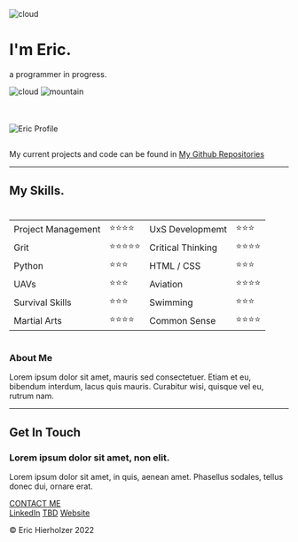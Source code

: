 <!DOCTYPE html>
<html lang="en" dir="ltr">
  <head>
    <meta charset="utf-8">
    <link rel="stylesheet" href="styles.css">
    <link rel="icon" href="images/favicon2.ico">
    <link rel="preconnect" href="https://fonts.googleapis.com">
    <link rel="preconnect" href="https://fonts.gstatic.com" crossorigin>
    <link href="https://fonts.googleapis.com/css2?family=Merriweather&family=Sacramento&display=swap" rel="stylesheet">
    <title>Eric's New Site</title>
  </head>
  <body>
  <div style="padding-bottom: 50px;" class="top-container">
  <img class="top-cloud" src="images/cloud.png" alt="cloud">
    <h1>I'm Eric.</h1>
    <p>a <span class="pro">pro</span>grammer in <span class="pro">pro</span>gress.</p>
  <img class="bottom-cloud" src="images/cloud.png" alt="cloud">
  <img class="mountain" src="images/mountain.png" alt="mountain">
  </div>
  <div class="middle-container">
    <div class="profile">
      <img src="/Users/summer/Documents/Personal Development/Web Development/CSS-My Site/Images/37412501_10107174613598693_6039540495753936896_n-modified.png" alt="Eric Profile">
      <h2></h2>
      <p>My current projects and code can be found in <a href="https://github.com/EricHier1">My Github Repositories</a></p>
    </div>
    <hr>
    <div class="skills">
      <h2>My Skills.</h2>
      <div class="skill-row">
        <img class="" src="" alt="">
        <h3></h3>
        <table class="center" cellspacing="10">
    <tr>
      <td>Project Management</li>
      <td>⭐⭐⭐⭐</li>
      <td>UxS Developmemt</li>
      <td>⭐⭐⭐</li>
    </tr>
    <tr>
      <td>Grit</li>
      <td>⭐⭐⭐⭐⭐</li>
      <td>Critical Thinking</li>
      <td>⭐⭐⭐⭐</li>
    </tr>
    <tr>
      <td>Python</li>
      <td>⭐⭐⭐</li>
      <td>HTML / CSS</li>
      <td>⭐⭐⭐</li>
    </tr>
    <tr>
      <td>UAVs</li>
      <td>⭐⭐⭐</li>
      <td>Aviation</li>
      <td>⭐⭐⭐⭐</li>
    </tr>
    <tr>
      <td>Survival Skills</li>
      <td>⭐⭐⭐</li>
      <td>Swimming</li>
      <td>⭐⭐⭐</li>
    <tr>
      <td>Martial Arts</li>
      <td>⭐⭐⭐⭐</li>
      <td>Common Sense</li>
      <td>⭐⭐⭐⭐</li>
    </tr>
  </table>
      </div>
      <div class="skill-row">
        <img class="" src="" alt="">
        <h3>About Me</h3>
        <p>Lorem ipsum dolor sit amet, mauris sed consectetuer. Etiam et eu, bibendum interdum, lacus quis mauris. Curabitur wisi, quisque vel eu, rutrum nam.</p>
      </div>
    </div>
    <hr>
    <div class="contact-me">
      <h2>Get In Touch</h2>
      <h3>Lorem ipsum dolor sit amet, non elit.</h3>
      <p>Lorem ipsum dolor sit amet, in quis, aenean amet. Phasellus sodales, tellus donec dui, ornare erat.</p>
      <a class="btn" href="mailto:erichierholzer1@gmail.com">CONTACT ME</a>
    </div>
  </div>


  <div class="bottom-container">
    <a class="footer-link" href="https://www.linkedin.com/in/erichierholzer">LinkedIn</a>
    <a class="footer-link" href="https://twitter.com/">TBD</a>
    <a class="footer-link" href="https://erichier1.github.io/">Website</a>
    <p>© Eric Hierholzer 2022</p>
  </div>

  </div>
  </body>
</html>
